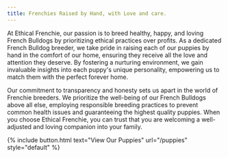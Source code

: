 ```yaml
---
title: Frenchies Raised by Hand, with Love and care.
---
```


At Ethical Frenchie, our passion is to breed healthy, happy, and loving French Bulldogs by prioritizing ethical practices over profits. As a dedicated French Bulldog breeder, we take pride in raising each of our puppies by hand in the comfort of our home, ensuring they receive all the love and attention they deserve. By fostering a nurturing environment, we gain invaluable insights into each puppy's unique personality, empowering us to match them with the perfect forever home.

Our commitment to transparency and honesty sets us apart in the world of Frenchie breeders. We prioritize the well-being of our French Bulldogs above all else, employing responsible breeding practices to prevent common health issues and guaranteeing the highest quality puppies. When you choose Ethical Frenchie, you can trust that you are welcoming a well-adjusted and loving companion into your family.


{% include button.html text="View Our Puppies" url="/puppies" style="default" %}